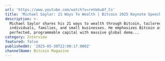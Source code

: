 ```yaml
---
url: 'https://www.youtube.com/watch?v=reVebuAf_Cs'
title: 'Michael Saylor: 21 Ways To Wealth | Bitcoin 2025 Keynote Speech'
description: >-
  Michael Saylor shares his 21 ways to wealth through Bitcoin, tailored for
  individuals, families, and small businesses. He emphasizes Bitcoin as
  perfected, programmable capital with massive global dema...
category: Interview
featured: false
publishedAt: '2025-05-30T22:00:17.000Z'
channelName: Bitcoin Magazine
---
```


